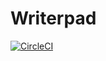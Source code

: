 # Writerpad



[![CircleCI](https://circleci.com/gh/supr8sung/writerpad.svg?style=svg&circle-token=a415f3f43df70b223a25e263f7bd31cbb536a0b0)](https://circleci.com/gh/supr8sung/writerpad)